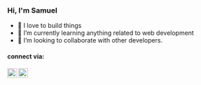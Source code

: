 ### Hi, I'm Samuel 

- 🔭 I love to build things 
- 🌱 I’m currently learning anything related to web development
- 👯 I’m looking to collaborate with other developers.


#### connect via:

[<img align="left" alt="I_AM_PSAMUEL | Twitter" width="22px" src="https://cdn.jsdelivr.net/npm/simple-icons@v3/icons/twitter.svg" />][twitter]
[<img align="left" alt="I_AM_PSAMUEL | LinkedIn" width="22px" src="https://cdn.jsdelivr.net/npm/simple-icons@v3/icons/linkedin.svg" />][linkedin]

<br />

<br />
<br />


[twitter]: https://twitter.com/samueldevguy?
[linkedin]: https://www.linkedin.com/in/samuel-oyewole-dev/?


<!-- REFERNCE To Jesse - aka [codeSTACKr][website] whom i used some of his customization 🙏🙏 -->

